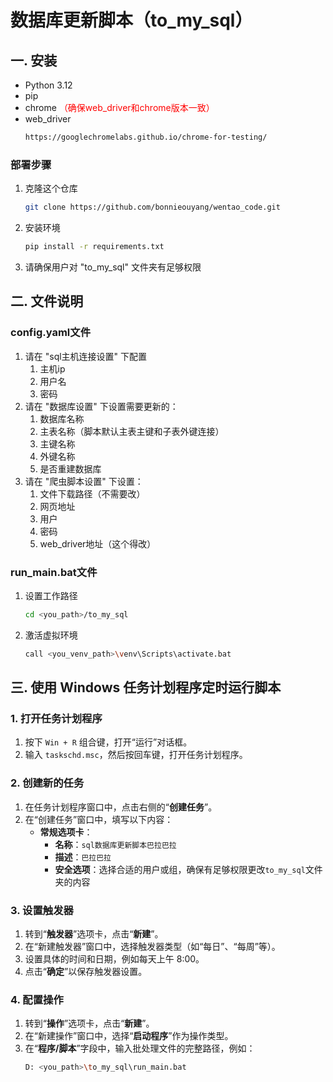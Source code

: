 # 数据库更新脚本（to_my_sql）

## 一. 安装
- Python 3.12
- pip
- chrome  <span style="color:red">（确保web_driver和chrome版本一致）</span>
- web_driver
    ```bash
    https://googlechromelabs.github.io/chrome-for-testing/

### 部署步骤

1. 克隆这个仓库
   ```bash
   git clone https://github.com/bonnieouyang/wentao_code.git
2. 安装环境
   ```bash
   pip install -r requirements.txt
3. 请确保用户对 "to_my_sql" 文件夹有足够权限

## 二. 文件说明

### config.yaml文件
1. 请在 "sql主机连接设置" 下配置
   1. 主机ip
   2. 用户名
   3. 密码
2. 请在 "数据库设置" 下设置需要更新的：  
   1. 数据库名称
   2. 主表名称（脚本默认主表主键和子表外键连接）
   3. 主键名称
   4. 外键名称
   5. 是否重建数据库
3. 请在 "爬虫脚本设置" 下设置：
   1. 文件下载路径（不需要改）
   2. 网页地址
   3. 用户
   4. 密码
   5. web_driver地址（这个得改）

### run_main.bat文件
1. 设置工作路径
    ```bash
    cd <you_path>/to_my_sql
   
2. 激活虚拟环境
    ```bash
    call <you_venv_path>\venv\Scripts\activate.bat

## 三. 使用 Windows 任务计划程序定时运行脚本

### 1. 打开任务计划程序
1. 按下 `Win + R` 组合键，打开“运行”对话框。
2. 输入 `taskschd.msc`，然后按回车键，打开任务计划程序。

### 2. 创建新的任务
1. 在任务计划程序窗口中，点击右侧的“**创建任务**”。
2. 在“创建任务”窗口中，填写以下内容：
   - **常规选项卡**：
     - **名称**：`sql数据库更新脚本巴拉巴拉`
     - **描述**：`巴拉巴拉`
     - **安全选项**：选择合适的用户或组，确保有足够权限更改`to_my_sql`文件夹的内容

### 3. 设置触发器

1. 转到“**触发器**”选项卡，点击“**新建**”。
2. 在“新建触发器”窗口中，选择触发器类型（如“每日”、“每周”等）。
3. 设置具体的时间和日期，例如每天上午 8:00。
4. 点击“**确定**”以保存触发器设置。

###  4. 配置操作

1. 转到“**操作**”选项卡，点击“**新建**”。
2. 在“新建操作”窗口中，选择“**启动程序**”作为操作类型。
3. 在“**程序/脚本**”字段中，输入批处理文件的完整路径，例如：
   ```bash
   D: <you_path>\to_my_sql\run_main.bat

